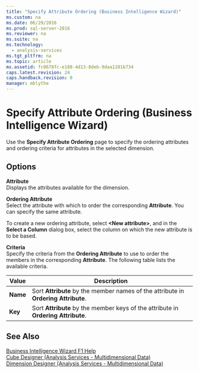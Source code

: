 ```yaml
---
title: "Specify Attribute Ordering (Business Intelligence Wizard)"
ms.custom: na
ms.date: 06/29/2016
ms.prod: sql-server-2016
ms.reviewer: na
ms.suite: na
ms.technology: 
  - analysis-services
ms.tgt_pltfrm: na
ms.topic: article
ms.assetid: fc0678fc-e188-4d13-8deb-9daa1281b734
caps.latest.revision: 24
caps.handback.revision: 0
manager: mblythe
---
```

# Specify Attribute Ordering (Business Intelligence Wizard)
Use the **Specify Attribute Ordering** page to specify the ordering attributes and ordering criteria for attributes in the selected dimension.  
  
## Options  
 **Attribute**  
 Displays the attributes available for the dimension.  
  
 **Ordering Attribute**  
 Select the attribute with which to order the corresponding **Attribute**. You can specify the same attribute.  
  
 To create a new ordering attribute, select **<New attribute\>**, and in the **Select a Column** dialog box, select the column on which the new attribute is to be based.  
  
 **Criteria**  
 Specify the criteria from the **Ordering Attribute** to use to order the members in the corresponding **Attribute**. The following table lists the available criteria.  
  
|Value|Description|  
|-----------|-----------------|  
|**Name**|Sort **Attribute** by the member names of the attribute in **Ordering Attribute**.|  
|**Key**|Sort **Attribute** by the member keys of the attribute in **Ordering Attribute**.|  
  
## See Also  
 [Business Intelligence Wizard F1 Help](../../Topics/TopicNameNotContainA/Business-Intelligence-Wizard-F1-Help.md)   
 [Cube Designer (Analysis Services - Multidimensional Data)](../../Topics/TopicNameNotContainA/Cube-Designer--Analysis-Services---Multidimensional-Data-.md)   
 [Dimension Designer (Analysis Services - Multidimensional Data)](../../Topics/TopicNameNotContainA/Dimension-Designer--Analysis-Services---Multidimensional-Data-.md)